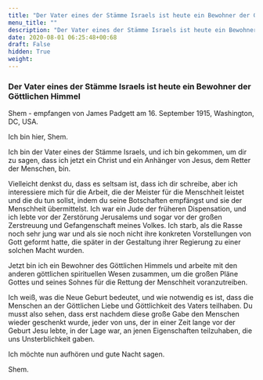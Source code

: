 ```yaml
---
title: "Der Vater eines der Stämme Israels ist heute ein Bewohner der Göttlichen Himmel"
menu_title: ""
description: "Der Vater eines der Stämme Israels ist heute ein Bewohner der Göttlichen Himmel"
date: 2020-08-01 06:25:48+00:68
draft: False
hidden: True
weight:
---
```

### Der Vater eines der Stämme Israels ist heute ein Bewohner der Göttlichen Himmel

Shem - empfangen von James Padgett am 16. September 1915, Washington, DC, USA.

Ich bin hier, Shem.

Ich bin der Vater eines der Stämme Israels, und ich bin gekommen, um dir zu sagen, dass ich jetzt ein Christ und ein Anhänger von Jesus, dem Retter der Menschen, bin.

Vielleicht denkst du, dass es seltsam ist, dass ich dir schreibe, aber ich interessiere mich für die Arbeit, die der Meister für die Menschheit leistet und die du tun sollst, indem du seine Botschaften empfängst und sie der Menschheit übermittelst. Ich war ein Jude der früheren Dispensation, und ich lebte vor der Zerstörung Jerusalems und sogar vor der großen Zerstreuung und Gefangenschaft meines Volkes. Ich starb, als die Rasse noch sehr jung war und als sie noch nicht ihre konkreten Vorstellungen von Gott geformt hatte, die später in der Gestaltung ihrer Regierung zu einer solchen Macht wurden.

Jetzt bin ich ein Bewohner des Göttlichen Himmels und arbeite mit den anderen göttlichen spirituellen Wesen zusammen, um die großen Pläne Gottes und seines Sohnes für die Rettung der Menschheit voranzutreiben.

Ich weiß, was die Neue Geburt bedeutet, und wie notwendig es ist, dass die Menschen an der Göttlichen Liebe und Göttlichkeit des Vaters teilhaben. Du musst also sehen, dass erst nachdem diese große Gabe den Menschen wieder geschenkt wurde, jeder von uns, der in einer Zeit lange vor der Geburt Jesu lebte, in der Lage war, an jenen Eigenschaften teilzuhaben, die uns Unsterblichkeit gaben.

Ich möchte nun aufhören und gute Nacht sagen.

Shem.
